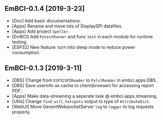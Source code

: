 
## EmBCI-0.1.4 [2019-3-23]
- [Doc] Add basic documentations.
- [Apps] Rename and move lots of DisplaySPI datafiles.
- [Apps] Add project `Speller`.
- [EmBCI] Add `PytestRunner` and func `test` in each module for runtime testing.
- [ESP32] New feature: turn into sleep mode to reduce power consumption.

## EmBCI-0.1.3 [2019-3-11]
- [DBS] Change from `ESP32SPIReader` to `PylslReader` in embci.apps.DBS .
- [DBS] Save userinfo as cache to client(browser) for accessing report PDF.
- [Apps] Make data-streaming a seperate task @ embci.apps.streaming.
- [Utils] Change `find_wifi_hotspots` output to type of `AttributeDict`.
- [WebUI] Move GeventWebsocketServer `log` to `logger` to log requests properly.
